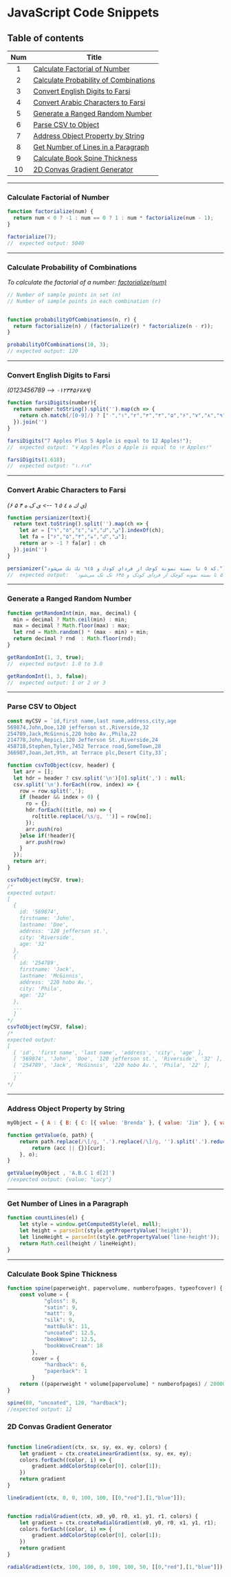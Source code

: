 # JavaScript Code Snippets

## Table of contents
| Num | Title |
|:---:| --- |
| 1 | [Calculate Factorial of Number](#calculate-factorial-of-number) |
| 2 | [Calculate Probability of Combinations](#calculate-probability-of-combinations) |
| 3 | [Convert English Digits to Farsi](#convert-english-digits-to-farsi) |
| 4 | [Convert Arabic Characters to Farsi](#convert-arabic-characters-to-farsi) |
| 5 | [Generate a Ranged Random Number](#generate-a-ranged-random-number) |
| 6 | [Parse CSV to Object](#parse-csv-to-object) |
| 7 | [Address Object Property by String](#address-object-property-by-string) |
| 8 | [Get Number of Lines in a Paragraph](#get-number-of-lines-in-a-paragraph) |
| 9 | [Calculate Book Spine Thickness](#calculate-book-spine-thickness) |
| 10 | [2D Convas Gradient Generator](#2d-convas-gradient-generator) |

---

### Calculate Factorial of Number

```javascript
function factorialize(num) {
  return num < 0 ? -1 : num == 0 ? 1 : num * factorialize(num - 1);
}

factorialize(7);
//  expected output: 5040
```
---
### Calculate Probability of Combinations
_To calculate the factorial of a number: [factorialize(num)](#Calculate-Factorial-of-Number)_
```javascript
// Number of sample points in set (n)	
// Number of sample points in each combination (r)


function probabilityOfCombinations(n, r) {
  return factorialize(n) / (factorialize(r) * factorialize(n - r));
}

probabilityOfCombinations(10, 3);
// expected output: 120

```
---
### Convert English Digits to Farsi
_(0123456789 --> ۰۱۲۳۴۵۶۷۸۹)_
```javascript
function farsiDigits(number){
  return number.toString().split('').map(ch => {
    return ch.match(/[0-9]/) ? ["۰","۱","۲","۳","۴","۵","۶","۷","۸","۹"][parseInt(ch)] : ch
  }).join('')
}

farsiDigits("7 Apples Plus 5 Apple is equal to 12 Apples!");
//  expected output: "۷ Apples Plus ۵ Apple is equal to ۱۲ Apples!"

farsiDigits(1.618);
//  expected output: "۱.۶۱۸"

```
---
### Convert Arabic Characters to Farsi
_(ي ك ة ٤ ٥ ٦ --> ی ک ه ۴ ۵ ۶)_
```javascript
function persianizer(text){
  return text.toString().split('').map(ch => {
    let ar = ["ي","ك","ة","٤","٥","٦"].indexOf(ch);
    let fa = ["ی","ک","ه","۴","۵","۶"];
    return ar > -1 ? fa[ar] : ch
  }).join('')
}

persianizer("كة ٥ تا بستة نمونة كوچك از فرداي كودك و ٦٤٥ تك تك مي‌شود.")
//  expected output:  'که ۵ تا بسته نمونه کوچک از فردای کودک و ۶۴۵ تک تک می‌شود.'
```
---
### Generate a Ranged Random Number
```javascript
function getRandomInt(min, max, decimal) {
  min = decimal ? Math.ceil(min) : min;
  max = decimal ? Math.floor(max) : max;
  let rnd = Math.random() * (max - min) + min;
  return decimal ? rnd  : Math.floor(rnd);
}

getRandomInt(1, 3, true);
//  expected output: 1.0 to 3.0

getRandomInt(1, 3, false);
//  expected output: 1 or 2 or 3
```
---
### Parse CSV to Object
```javascript
const myCSV = `id,first name,last name,address,city,age
569874,John,Doe,120 jefferson st.,Riverside,32
254789,Jack,McGinnis,220 hobo Av.,Phila,22
214778,John,Repici,120 Jefferson St.,Riverside,24
458718,Stephen,Tyler,7452 Terrace road,SomeTown,28
366987,Joan,Jet,9th, at Terrace plc,Desert City,33`;

function csvToObject(csv, header) {
  let arr = [];
  let hdr = header ? csv.split('\n')[0].split(',') : null;
  csv.split('\n').forEach((row, index) => {
    row = row.split(',');
    if (header && index > 0) {
      ro = {};
      hdr.forEach((title, no) => {
        ro[title.replace(/\s/g, '')] = row[no];
      });
      arr.push(ro)
    }else if(!header){
      arr.push(row)
    }
  });
  return arr;
}

csvToObject(myCSV, true);
/*
expected output:
[
  {
    id: '569874',
    firstname: 'John',
    lastname: 'Doe',
    address: '120 jefferson st.',
    city: 'Riverside',
    age: '32'
  },
  {
    id: '254789',
    firstname: 'Jack',
    lastname: 'McGinnis',
    address: '220 hobo Av.',
    city: 'Phila',
    age: '22'
  },
  ...
  ]
*/
csvToObject(myCSV, false);
/*
expected output:
[
  [ 'id', 'first name', 'last name', 'address', 'city', 'age' ],
  [ '569874', 'John', 'Doe', '120 jefferson st.', 'Riverside', '32' ],
  [ '254789', 'Jack', 'McGinnis', '220 hobo Av.', 'Phila', '22' ],
  ...
  ]
*/
```
---

### Address Object Property by String

```javascript
myObject = { A : { B: { C: [{ value: 'Brenda' }, { value: 'Jim' }, { value: 'Lucy' }] } }};

function getValue(o, path) {
    return path.replace(/\[/g, '.').replace(/\]/g, '').split('.').reduce((acc, cur) => {
        return (acc || {})[cur];
    }, o);
}

getValue(myObject , 'A.B.C 1 d[2]')
//expected output: {value: "Lucy"}
```

---

### Get Number of Lines in a Paragraph

```javascript
function countLines(el) {
    let style = window.getComputedStyle(el, null);
    let height = parseInt(style.getPropertyValue('height'));
    let lineHeight = parseInt(style.getPropertyValue('line-height'));
    return Math.ceil(height / lineHeight);
}
```

---

### Calculate Book Spine Thickness

```javascript
function spine(paperweight, papervolume, numberofpages, typeofcover) {
    const volume = {
            "gloss": 8,
            "satin": 9,
            "matt": 9,
            "silk": 9,
            "mattBulk": 11,
            "uncoated": 12.5,
            "bookWove": 12.5,
            "bookWoveCream": 18
        },
        cover = {
            "hardback": 6,
            "paperback": 1
        }
    return ((paperweight * volume[papervolume] * numberofpages) / 20000) + cover[typeofcover];
}

spine(80, "uncoated", 120, "hardback");
//expected output: 12
```

### 2D Convas Gradient Generator

```javascript

function lineGradient(ctx, sx, sy, ex, ey, colors) {
    let gradient = ctx.createLinearGradient(sx, sy, ex, ey);
    colors.forEach((color, i) => {
        gradient.addColorStop(color[0], color[1]);
    })
    return gradient
}

lineGradient(ctx, 0, 0, 100, 100, [[0,"red"],[1,"blue"]]);


function radialGradient(ctx, x0, y0, r0, x1, y1, r1, colors) {
    let gradient = ctx.createRadialGradient(x0, y0, r0, x1, y1, r1);
    colors.forEach((color, i) => {
        gradient.addColorStop(color[0], color[1]);
    })
    return gradient
}

radialGradient(ctx, 100, 100, 0, 100, 100, 50, [[0,"red"],[1,"blue"]])

```





